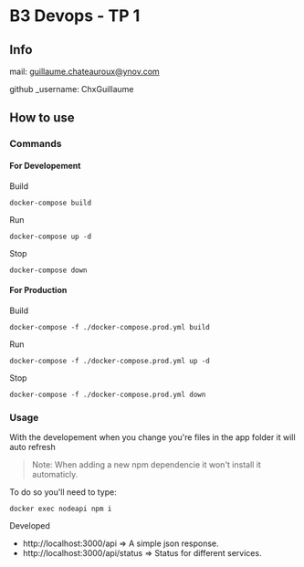 # B3 Devops - TP 1

## Info
mail: guillaume.chateauroux@ynov.com

github _username: ChxGuillaume

## How to use

### Commands

#### For Developement

Build

```shell
docker-compose build
```

Run

```shell
docker-compose up -d
```

Stop

```shell
docker-compose down
```



#### For Production

Build

```shell
docker-compose -f ./docker-compose.prod.yml build
```

Run

```shell
docker-compose -f ./docker-compose.prod.yml up -d
```

Stop

```shell
docker-compose -f ./docker-compose.prod.yml down
```



### Usage

With the developement when you change you're files in the app folder it will auto refresh

> Note: When adding a new npm dependencie it won't install it automaticly.

To do so you'll need to type:

```shell
docker exec nodeapi npm i
```



Developed 

- http://localhost:3000/api                 =>  A simple json response.
- http://localhost:3000/api/status    =>  Status for different services.
